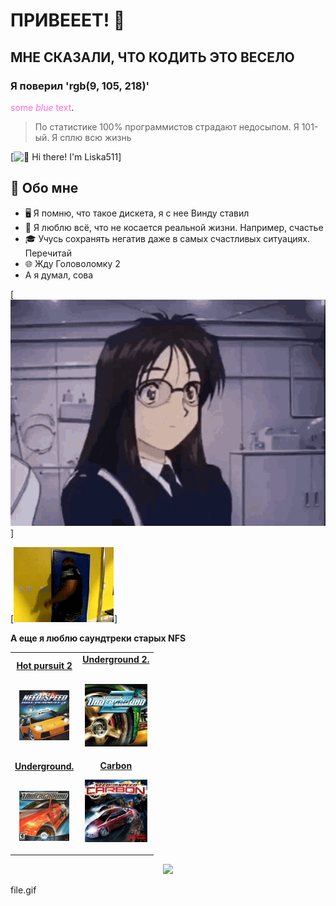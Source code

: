 # ПРИВЕЕЕТ! 👋
## МНЕ СКАЗАЛИ, ЧТО КОДИТЬ ЭТО ВЕСЕЛО
### Я поверил 'rgb(9, 105, 218)'
<span style="color:rgb(255, 105, 218)">some *blue* text</span>.
> По статистике 100% программистов страдают недосыпом. Я 101-ый. Я сплю всю жизнь

[<img src="https://raw.githubusercontent.com/Liska511/Liska511/master/springtrap.gif.jpg" alt="👋 Hi there! I'm Liska511" title="👋 Hi there! I'm Liska511 "/>]

## :book: Обо мне
- 🖥 Я помню, что такое дискета, я с нее Винду ставил
- 💼 Я люблю всё, что не косается реальной жизни. Например, счастье
- 🎓 Учусь сохранять негатив даже в самых счастливых ситуациях. Перечитай
- 🌐 Жду Головоломку 2
- А я думал, сова


[<img src="https://raw.githubusercontent.com/Liska511/Liska511/master/ah-eto-bleh-anime.gif.jpg" alt="👋 Hi there! I'm Liska511" title="👋 Hi there! I'm Liska511 "/>]

[<img src="https://raw.githubusercontent.com/Liska511/Liska511/master/Злой негр.gif.jpg" alt="👋 Hi there! I'm Liska511" title="👋 Hi there! I'm Liska511 "/>]

**А еще я люблю саундтреки старых NFS**
<table width="100%" align="center">
<tr>
<td align="center">
<a href="https://www.youtube.com/playlist?list=PLD500F1A9DB64260">
<strong>Hot pursuit 2</strong>
<br />
<br />


<p>

<img alt="Globe" height="80" src="m1000x1000.jpeg">
</a>
</p>

</td>


<td align="center">
<a href="https://www.youtube.com/playlist?list=PLDE0DBBFAA8E2F771">
<strong>Underground 2.</strong>
<br />
<br />


<p>
<img height="100" alt="Music" src="i.jpeg"> 
</a>
</p>

</td>
</tr>
<tr>
<td align="center">
<a href="https://www.youtube.com/watch?v=IadccBJdMMY&list=PL5TXH58GrZaP6wEnZO_nCLqoLIuU2XpAt">
<strong>Underground.</strong>
<br />
<br />


<p>

<img alt="Globe" height="80" src="7491_5ef8b15a62861.jpg">
</a>
</p>

</td>


<td align="center">
<a href="https://www.youtube.com/playlist?list=PLZPilAQ9a3X2uLFY5Z37kCPYblvayN9tC">
<strong>Carbon</strong>



<p>
<img height="100" alt="Music" src="1405_526887.jpg"> 
</a>
</p>

</td>
</tr>
</table>

<div align="center">
<a href="https://github.com/BrunnerLivio/brunnerlivio/issues/62#issuecomment-new"><img src="images/guestbook.svg"></a> 
</div>

file.gif

